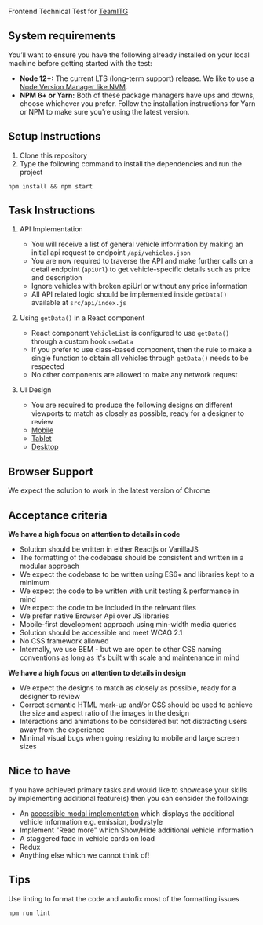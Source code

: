 Frontend Technical Test for [TeamITG](https://teamitg.com/)

## System requirements

You’ll want to ensure you have the following already installed on your local machine before getting started with the test:

-   **Node 12+:** The current LTS (long-term support) release. We like to use a [Node Version Manager like NVM](https://github.com/nvm-sh/nvm).
-   **NPM 6+ or Yarn:** Both of these package managers have ups and downs, choose whichever you prefer. Follow the installation instructions for Yarn or NPM to make sure you're using the latest version.

## Setup Instructions

1. Clone this repository
2. Type the following command to install the dependencies and run the project

```
npm install && npm start
```

## Task Instructions

1. API Implementation

    - You will receive a list of general vehicle information by making an initial api request to endpoint `/api/vehicles.json`
    - You are now required to traverse the API and make further calls on a detail endpoint (`apiUrl`) to get vehicle-specific details such as price and description
    - Ignore vehicles with broken apiUrl or without any price information
    - All API related logic should be implemented inside `getData()` available at `src/api/index.js`

2. Using `getData()` in a React component

    - React component `VehicleList` is configured to use `getData()` through a custom hook `useData`
    - If you prefer to use class-based component, then the rule to make a single function to obtain all vehicles through `getData()` needs to be respected
    - No other components are allowed to make any network request

3. UI Design
    - You are required to produce the following designs on different viewports to match as closely as possible, ready for a designer to review
    - [Mobile](https://raw.githubusercontent.com/connect-group/frontend-technical-test/master/designs/mobile.png)
    - [Tablet](https://raw.githubusercontent.com/connect-group/frontend-technical-test/master/designs/tablet.png)
    - [Desktop](https://raw.githubusercontent.com/connect-group/frontend-technical-test/master/designs/desktop.png)

## Browser Support

We expect the solution to work in the latest version of Chrome

## Acceptance criteria

**We have a high focus on attention to details in code**

-   Solution should be written in either Reactjs or VanillaJS
-   The formatting of the codebase should be consistent and written in a modular approach
-   We expect the codebase to be written using ES6+ and libraries kept to a minimum
-   We expect the code to be written with unit testing & performance in mind
-   We expect the code to be included in the relevant files
-   We prefer native Browser Api over JS libraries
-   Mobile-first development approach using min-width media queries
-   Solution should be accessible and meet WCAG 2.1
-   No CSS framework allowed
-   Internally, we use BEM - but we are open to other CSS naming conventions as long as it's built with scale and maintenance in mind

**We have a high focus on attention to details in design**

-   We expect the designs to match as closely as possible, ready for a designer to review
-   Correct semantic HTML mark-up and/or CSS should be used to achieve the size and aspect ratio of the images in the design
-   Interactions and animations to be considered but not distracting users away from the experience
-   Minimal visual bugs when going resizing to mobile and large screen sizes

## Nice to have

If you have achieved primary tasks and would like to showcase your skills by implementing additional feature(s) then you can consider the following:

-   An [accessible modal implementation](https://www.w3.org/TR/wai-aria-practices-1.1/#dialog_modal) which displays the additional vehicle information e.g. emission, bodystyle
-   Implement "Read more" which Show/Hide additional vehicle information
-   A staggered fade in vehicle cards on load
-   Redux
-   Anything else which we cannot think of!

## Tips

Use linting to format the code and autofix most of the formatting issues

```shell script
npm run lint
```
